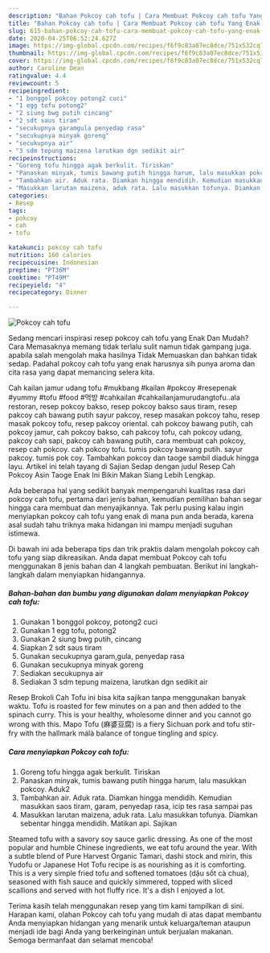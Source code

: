 ```yaml
---
description: "Bahan Pokcoy cah tofu | Cara Membuat Pokcoy cah tofu Yang Enak Dan Mudah"
title: "Bahan Pokcoy cah tofu | Cara Membuat Pokcoy cah tofu Yang Enak Dan Mudah"
slug: 615-bahan-pokcoy-cah-tofu-cara-membuat-pokcoy-cah-tofu-yang-enak-dan-mudah
date: 2020-04-25T06:52:24.627Z
image: https://img-global.cpcdn.com/recipes/f6f9c83a07ec8dce/751x532cq70/pokcoy-cah-tofu-foto-resep-utama.jpg
thumbnail: https://img-global.cpcdn.com/recipes/f6f9c83a07ec8dce/751x532cq70/pokcoy-cah-tofu-foto-resep-utama.jpg
cover: https://img-global.cpcdn.com/recipes/f6f9c83a07ec8dce/751x532cq70/pokcoy-cah-tofu-foto-resep-utama.jpg
author: Caroline Dean
ratingvalue: 4.4
reviewcount: 5
recipeingredient:
- "1 bonggol pokcoy potong2 cuci"
- "1 egg tofu potong2"
- "2 siung bwg putih cincang"
- "2 sdt saus tiram"
- "secukupnya garamgula penyedap rasa"
- "secukupnya minyak goreng"
- "secukupnya air"
- "3 sdm tepung maizena larutkan dgn sedikit air"
recipeinstructions:
- "Goreng tofu hingga agak berkulit. Tiriskan"
- "Panaskan minyak, tumis bawang putih hingga harum, lalu masukkan pokcoy. Aduk2"
- "Tambahkan air. Aduk rata. Diamkan hingga mendidih. Kemudian masukkan saos tiram, garam, penyedap rasa, icip tes rasa sampai pas"
- "Masukkan larutan maizena, aduk rata. Lalu masukkan tofunya. Diamkan sebentar hingga mendidih. Matikan api. Sajikan"
categories:
- Resep
tags:
- pokcoy
- cah
- tofu

katakunci: pokcoy cah tofu 
nutrition: 160 calories
recipecuisine: Indonesian
preptime: "PT36M"
cooktime: "PT49M"
recipeyield: "4"
recipecategory: Dinner

---
```



![Pokcoy cah tofu](https://img-global.cpcdn.com/recipes/f6f9c83a07ec8dce/751x532cq70/pokcoy-cah-tofu-foto-resep-utama.jpg)

Sedang mencari inspirasi resep pokcoy cah tofu yang Enak Dan Mudah? Cara Memasaknya memang tidak terlalu sulit namun tidak gampang juga. apabila salah mengolah maka hasilnya Tidak Memuaskan dan bahkan tidak sedap. Padahal pokcoy cah tofu yang enak harusnya sih punya aroma dan cita rasa yang dapat memancing selera kita.

Cah kailan jamur udang tofu #mukbang #kailan #pokcoy #resepenak #yummy #tofu #food #먹방 #cahkailan #cahkailanjamurudangtofu..ala restoran, resep pokcoy bakso, resep pokcoy bakso saus tiram, resep pakcoy cah bawang putih sayur pakcoy, resep masakan pokcoy tahu, resep masak pokcoy tofu, resep pakcoy oriental. cah pokcoy bawang putih, cah pokcoy jamur, cah pokcoy bakso, cah pakcoy tofu, cah pokcoy udang, pakcoy cah sapi, pakcoy cah bawang putih, cara membuat cah pokcoy, resep cah pokcoy. cah pokcoy tofu. tumis pokcoy bawang putih. sayur pakcoy. tumis pok coy. Tambahkan pokcoy dan taoge sambil diaduk hingga layu. Artikel ini telah tayang di Sajian Sedap dengan judul Resep Cah Pokcoy Asin Taoge Enak Ini Bikin Makan Siang Lebih Lengkap.

Ada beberapa hal yang sedikit banyak mempengaruhi kualitas rasa dari pokcoy cah tofu, pertama dari jenis bahan, kemudian pemilihan bahan segar hingga cara membuat dan menyajikannya. Tak perlu pusing kalau ingin menyiapkan pokcoy cah tofu yang enak di mana pun anda berada, karena asal sudah tahu triknya maka hidangan ini mampu menjadi suguhan istimewa.


Di bawah ini ada beberapa tips dan trik praktis dalam mengolah pokcoy cah tofu yang siap dikreasikan. Anda dapat membuat Pokcoy cah tofu menggunakan 8 jenis bahan dan 4 langkah pembuatan. Berikut ini langkah-langkah dalam menyiapkan hidangannya.

<!--inarticleads1-->

##### Bahan-bahan dan bumbu yang digunakan dalam menyiapkan Pokcoy cah tofu:

1. Gunakan 1 bonggol pokcoy, potong2 cuci
1. Gunakan 1 egg tofu, potong2
1. Gunakan 2 siung bwg putih, cincang
1. Siapkan 2 sdt saus tiram
1. Gunakan secukupnya garam,gula, penyedap rasa
1. Gunakan secukupnya minyak goreng
1. Sediakan secukupnya air
1. Sediakan 3 sdm tepung maizena, larutkan dgn sedikit air


Resep Brokoli Cah Tofu ini bisa kita sajikan tanpa menggunakan banyak waktu. Tofu is roasted for few minutes on a pan and then added to the spinach curry. This is your healthy, wholesome dinner and you cannot go wrong with this. Mapo Tofu (麻婆豆腐) is a fiery Sichuan pork and tofu stir-fry with the hallmark málà balance of tongue tingling and spicy. 

<!--inarticleads2-->

##### Cara menyiapkan Pokcoy cah tofu:

1. Goreng tofu hingga agak berkulit. Tiriskan
1. Panaskan minyak, tumis bawang putih hingga harum, lalu masukkan pokcoy. Aduk2
1. Tambahkan air. Aduk rata. Diamkan hingga mendidih. Kemudian masukkan saos tiram, garam, penyedap rasa, icip tes rasa sampai pas
1. Masukkan larutan maizena, aduk rata. Lalu masukkan tofunya. Diamkan sebentar hingga mendidih. Matikan api. Sajikan


Steamed tofu with a savory soy sauce garlic dressing. As one of the most popular and humble Chinese ingredients, we eat tofu around the year. With a subtle blend of Pure Harvest Organic Tamari, dashi stock and mirin, this Yudofu or Japanese Hot Tofu recipe is as nourishing as it is comforting. This is a very simple fried tofu and softened tomatoes (dậu sốt cà chua), seasoned with fish sauce and quickly simmered, topped with sliced scallions and served with hot fluffy rice. It&#39;s a dish I enjoyed a lot. 

Terima kasih telah menggunakan resep yang tim kami tampilkan di sini. Harapan kami, olahan Pokcoy cah tofu yang mudah di atas dapat membantu Anda menyiapkan hidangan yang menarik untuk keluarga/teman ataupun menjadi ide bagi Anda yang berkeinginan untuk berjualan makanan. Semoga bermanfaat dan selamat mencoba!
